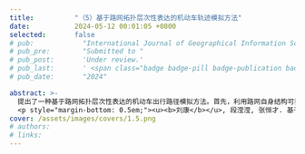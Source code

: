 ```yaml
---
title:          "（5）基于路网拓扑层次性表达的机动车轨迹模拟方法"
date:           2024-05-12 00:01:05 +0800
selected:       false
# pub:            "International Journal of Geographical Information Science (IJGIS)"
# pub_pre:        "Submitted to "
# pub_post:       'Under review.'
# pub_last:       ' <span class="badge badge-pill badge-publication badge-success">Spotlight</span>'
# pub_date:       "2024"

abstract: >-
  提出了一种基于路网拓扑层次性表达的机动车出行路径模拟方法。首先，利用路网自身结构可表达出行者对路网层级认知的特性，提出了基于路网结构指标的路段重要性度量方法。然后，将路段重要性、长度和平均通行速度三个因子组合成路段耗费因子，并以动态时间依赖的 Dijkstra 算法模拟真实机动车的出行路径。该研究不但提供了一种真实出行路径还原方法，还揭示了路网结构对出行路径选择行为影响的微观机理。
  <p style="margin-bottom: 0.5em;"><u><b>刘康</b></u>, 段滢滢, 张恒才. 基于路网拓扑层次性表达的驾车路径规划方法[J]. 地球信息科学学报, 2015, 17(9): 1039-1046.（国内高水平EI期刊）<a href='https://doi.org/10.3724/SP.J.1047.2015.01039' target='_blank'>[paper]</a></p>
cover: /assets/images/covers/1.5.png
# authors:
# links:
---
```

